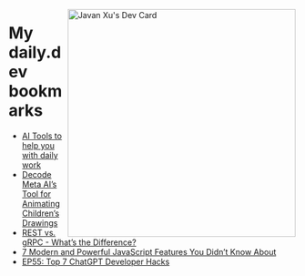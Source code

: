 
<a href="https://app.daily.dev/JavanXU"><img align="right" src="https://api.daily.dev/devcards/e45a150971844cd6959a94bb94e861ea.png?r=quw" width="400" alt="Javan Xu's Dev Card"/></a>

# My daily.dev bookmarks
<!-- daily.dev BOOKMARKS:START -->
- [AI Tools to help you with daily work](https://app.daily.dev/posts/9gMw4FYhZ?utm_source=rss&utm_medium=bookmarks&utm_campaign=6ueXw3FRNQzpNtewCDbI6)
- [Decode Meta AI’s Tool for Animating Children’s Drawings](https://app.daily.dev/posts/KnntmlDOO?utm_source=rss&utm_medium=bookmarks&utm_campaign=6ueXw3FRNQzpNtewCDbI6)
- [REST vs. gRPC - What’s the Difference?](https://app.daily.dev/posts/HkCaZh13I?utm_source=rss&utm_medium=bookmarks&utm_campaign=6ueXw3FRNQzpNtewCDbI6)
- [7 Modern and Powerful JavaScript Features You Didn’t Know About](https://app.daily.dev/posts/2LfuLlsj9?utm_source=rss&utm_medium=bookmarks&utm_campaign=6ueXw3FRNQzpNtewCDbI6)
- [EP55: Top 7 ChatGPT Developer Hacks](https://app.daily.dev/posts/piLHCeokX?utm_source=rss&utm_medium=bookmarks&utm_campaign=6ueXw3FRNQzpNtewCDbI6)
<!-- daily.dev BOOKMARKS:END -->
